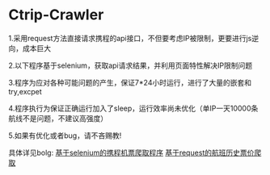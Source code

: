 # Ctrip-Crawler

1.采用request方法直接请求携程的api接口，不但要考虑IP被限制，更要进行js逆向，成本巨大

2.以下程序基于selenium，获取api请求结果，并利用页面特性解决IP限制问题

3.程序为应对各种可能问题的产生，保证7*24小时运行，进行了大量的嵌套和try,excpet

4.程序执行为保证正确运行加入了sleep，运行效率尚未优化（单IP一天10000条航线不是问题，不建议高强度）

5.如果有优化或者bug，请不吝赐教!

具体详见bolg:
[基于selenium的携程机票爬取程序](https://blog.suysker.xyz/archives/35)
[基于request的航班历史票价爬取](https://blog.suysker.xyz/archives/36)
